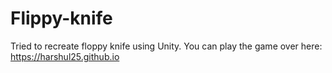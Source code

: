 # Flippy-knife
Tried to recreate floppy knife using Unity. 
You can play the game over here: https://harshul25.github.io
